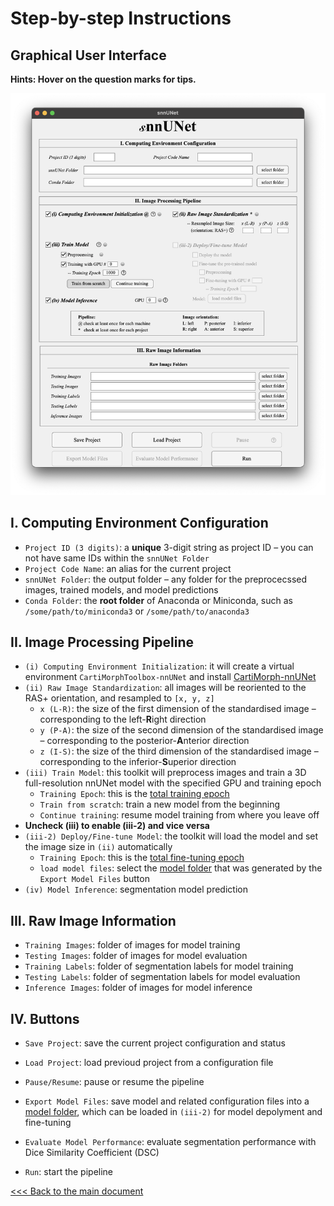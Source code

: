# Step-by-step Instructions

## Graphical User Interface

**Hints: Hover on the question marks for tips.**

![snnUNet-preview](instructions.assets/snnUNet-preview.png)

## I. Computing Environment Configuration

- `Project ID (3 digits)`: a **unique** 3-digit string as project ID – you can not have same IDs within the `snnUNet Folder`
- `Project Code Name`: an alias for the current project
- `snnUNet Folder`: the output folder – any folder for the preprocecssed images,  trained models, and model predictions
- `Conda Folder`: the **root folder** of Anaconda or Miniconda, such as `/some/path/to/miniconda3` or `/some/path/to/anaconda3`

## II. Image Processing Pipeline

- `(i) Computing Environment Initialization`: it will create a virtual environment `CartiMorphToolbox-nnUNet` and install [CartiMorph-nnUNet](https://github.com/YongchengYAO/CartiMorph-nnUNet)
- `(ii) Raw Image Standardization`: all images will be reoriented to the RAS+ orientation, and resampled to `[x, y, z]`
  - `x (L-R)`: the size of the first dimension of the standardised image – corresponding to the left-**R**ight direction
  - `y (P-A)`: the size of the second dimension of the standardised image – corresponding to the posterior-**A**nterior direction
  - `z (I-S)`: the size of the third dimension of the standardised image – corresponding to the inferior-**S**uperior direction
- `(iii) Train Model`: this toolkit will preprocess images and train a 3D full-resolution nnUNet model with the specified GPU and training epoch
  - `Training Epoch`: this is the <u>total training epoch</u>
  - `Train from scratch`: train a new model from the beginning
  - `Continue training`: resume model training from where you leave off
- **Uncheck (iii) to enable (iii-2) and vice versa**
- `(iii-2) Deploy/Fine-tune Model`: the toolkit will load the model and set the image size in `(ii)` automatically
  - `Training Epoch`: this is the <u>total fine-tuning epoch</u>
  - `load model files`: select the <u>model folder</u> that was generated by the `Export Model Files` button
- `(iv) Model Inference`: segmentation model prediction

## III. Raw Image Information

- `Training Images`: folder of images for model training
- `Testing Images`:  folder of images for model evaluation
- `Training Labels`: folder of segmentation labels for model training
- `Testing Labels`: folder of segmentation labels for model evaluation
- `Inference Images`: folder of images for model inference

## IV. Buttons

- `Save Project`: save the current project configuration and status

- `Load Project`: load previoud project from a configuration file

- `Pause/Resume`: pause or resume the pipeline

- `Export Model Files`: save model and related configuration files into a <u>model folder</u>, which can be loaded in `(iii-2)` for model depolyment and fine-tuning

- `Evaluate Model Performance`: evaluate segmentation performance with Dice Similarity Coefficient (DSC)

- `Run`: start the pipeline

  

[<<< Back to the main document](https://github.com/YongchengYAO/snnUNet/tree/main)
